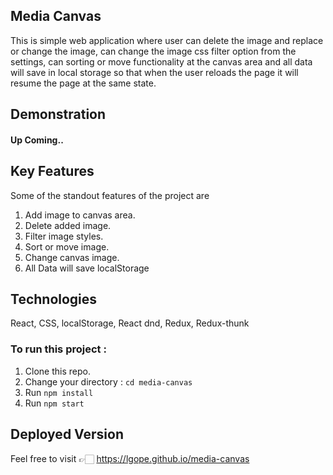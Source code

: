 ## Media Canvas

This is simple web application where user can delete the image and replace or change the image, can change the image css filter option from the settings, can sorting or move functionality at the canvas area and all data will save in local storage so that when the user reloads the page it will resume the page at the same
state.

## Demonstration

#### Up Coming..

## Key Features

Some of the standout features of the project are

1.  Add image to canvas area.
2.  Delete added image.
3.  Filter image styles.
4.  Sort or move image.
5.  Change canvas image.
6.  All Data will save localStorage

## Technologies

React, CSS, localStorage, React dnd, Redux, Redux-thunk

### To run this project :

1. Clone this repo.
2. Change your directory : `cd media-canvas`
3. Run `npm install`
4. Run `npm start`

## Deployed Version

Feel free to visit 👉🏻 https://lgope.github.io/media-canvas
